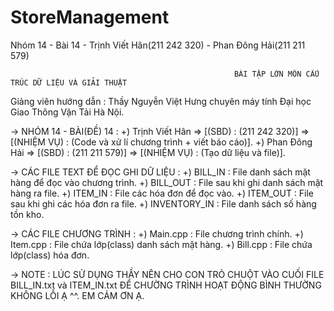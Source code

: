 # StoreManagement
Nhóm 14 - Bài 14 - Trịnh Viết Hân(211 242 320) - Phan Đông Hải(211 211 579)

                                                      BÀI TẬP LỚN MÔN CẤU TRÚC DỮ LIỆU VÀ GIẢI THUẬT
                                                      
Giảng viên hướng dẫn : Thầy Nguyễn Việt Hưng chuyên máy tính
Đại học Giao Thông Vận Tải Hà Nội.                                                               
                                                                                                                   
-> NHÓM 14 - BÀI(ĐỀ) 14 :
  +) Trịnh Viết Hân => [(SBD) : (211 242 320)] => [(NHIỆM VỤ) : (Code và xử lí chương trình + viết báo cáo)].
  +) Phan Đông Hải  => [(SBD) : (211 211 579)] => [(NHIỆM VỤ) : (Tạo dữ liệu và file)]. 

-> CÁC FILE TEXT ĐỂ ĐỌC GHI DỮ LIỆU :
  +) BILL_IN      : File danh sách mặt hàng để đọc vào chương trình.
  +) BILL_OUT     : File sau khi ghi danh sách mặt hàng ra file.
  +) ITEM_IN      : File các hóa đơn để đọc vào.
  +) ITEM_OUT     : File sau khi ghi các hóa đơn ra file.
  +) INVENTORY_IN : File danh sách số hàng tồn kho.

-> CÁC FILE CHƯƠNG TRÌNH : 
  +) Main.cpp : File chương trình chính.
  +) Item.cpp : File chứa lớp(class) danh sách mặt hàng.
  +) Bill.cpp : File chứa lớp(class) hóa đơn.

-> NOTE :
     LÚC SỬ DỤNG THẦY NÊN CHO CON TRỎ CHUỘT VÀO CUỐI FILE BILL_IN.txt và ITEM_IN.txt ĐỂ CHƯỜNG TRÌNH HOẠT ĐỘNG BÌNH THƯỜNG KHÔNG LỖI Ạ ^^. 
     EM CẢM ƠN Ạ.
